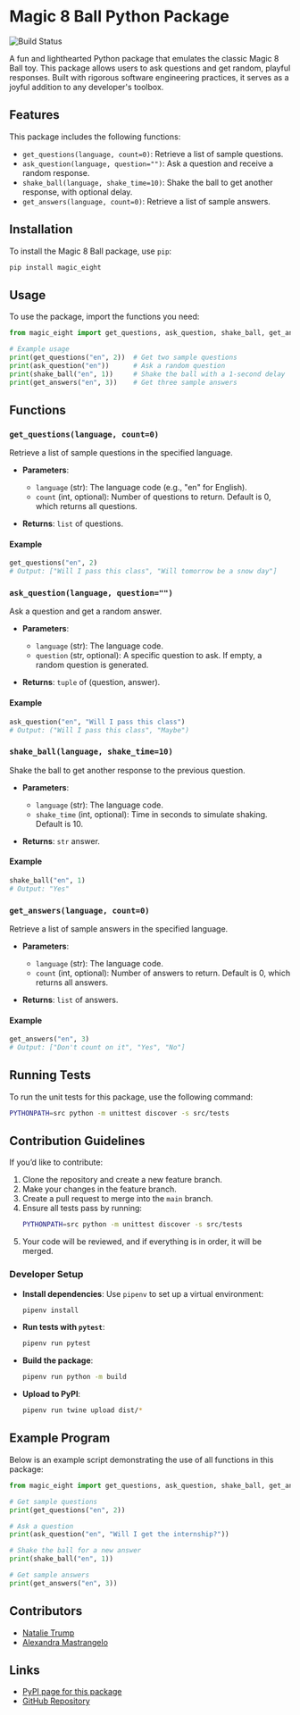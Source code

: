 # Magic 8 Ball Python Package

![Build Status]()

A fun and lighthearted Python package that emulates the classic Magic 8 Ball toy. This package allows users to ask questions and get random, playful responses. Built with rigorous software engineering practices, it serves as a joyful addition to any developer's toolbox.

## Features

This package includes the following functions:
- `get_questions(language, count=0)`: Retrieve a list of sample questions.
- `ask_question(language, question="")`: Ask a question and receive a random response.
- `shake_ball(language, shake_time=10)`: Shake the ball to get another response, with optional delay.
- `get_answers(language, count=0)`: Retrieve a list of sample answers.

## Installation

To install the Magic 8 Ball package, use `pip`:

```bash
pip install magic_eight
```

## Usage

To use the package, import the functions you need:

```python
from magic_eight import get_questions, ask_question, shake_ball, get_answers

# Example usage
print(get_questions("en", 2))  # Get two sample questions
print(ask_question("en"))      # Ask a random question
print(shake_ball("en", 1))     # Shake the ball with a 1-second delay
print(get_answers("en", 3))    # Get three sample answers
```

## Functions

### `get_questions(language, count=0)`
Retrieve a list of sample questions in the specified language.

- **Parameters**:
  - `language` (str): The language code (e.g., "en" for English).
  - `count` (int, optional): Number of questions to return. Default is 0, which returns all questions.

- **Returns**: `list` of questions.

#### Example
```python
get_questions("en", 2)
# Output: ["Will I pass this class", "Will tomorrow be a snow day"]
```

### `ask_question(language, question="")`
Ask a question and get a random answer.

- **Parameters**:
  - `language` (str): The language code.
  - `question` (str, optional): A specific question to ask. If empty, a random question is generated.

- **Returns**: `tuple` of (question, answer).

#### Example
```python
ask_question("en", "Will I pass this class")
# Output: ("Will I pass this class", "Maybe")
```

### `shake_ball(language, shake_time=10)`
Shake the ball to get another response to the previous question.

- **Parameters**:
  - `language` (str): The language code.
  - `shake_time` (int, optional): Time in seconds to simulate shaking. Default is 10.

- **Returns**: `str` answer.

#### Example
```python
shake_ball("en", 1)
# Output: "Yes"
```

### `get_answers(language, count=0)`
Retrieve a list of sample answers in the specified language.

- **Parameters**:
  - `language` (str): The language code.
  - `count` (int, optional): Number of answers to return. Default is 0, which returns all answers.

- **Returns**: `list` of answers.

#### Example
```python
get_answers("en", 3)
# Output: ["Don't count on it", "Yes", "No"]
```

## Running Tests

To run the unit tests for this package, use the following command:

```bash
PYTHONPATH=src python -m unittest discover -s src/tests
```

## Contribution Guidelines

If you’d like to contribute:

1. Clone the repository and create a new feature branch.
2. Make your changes in the feature branch.
3. Create a pull request to merge into the `main` branch.
4. Ensure all tests pass by running:
   ```bash
   PYTHONPATH=src python -m unittest discover -s src/tests
   ```
5. Your code will be reviewed, and if everything is in order, it will be merged.

### Developer Setup

- **Install dependencies**: Use `pipenv` to set up a virtual environment:
  ```bash
  pipenv install
  ```
- **Run tests with `pytest`**:
  ```bash
  pipenv run pytest
  ```
- **Build the package**:
  ```bash
  pipenv run python -m build
  ```
- **Upload to PyPI**:
  ```bash
  pipenv run twine upload dist/*
  ```

## Example Program

Below is an example script demonstrating the use of all functions in this package:

```python
from magic_eight import get_questions, ask_question, shake_ball, get_answers

# Get sample questions
print(get_questions("en", 2))

# Ask a question
print(ask_question("en", "Will I get the internship?"))

# Shake the ball for a new answer
print(shake_ball("en", 1))

# Get sample answers
print(get_answers("en", 3))
```

## Contributors

- [Natalie Trump](https://github.com/nht251)
- [Alexandra Mastrangelo](https://github.com/alexandramastrangelo)

## Links

- [PyPI page for this package]()
- [GitHub Repository](https://github.com/software-students-fall2024/3-python-package-magic-eight)